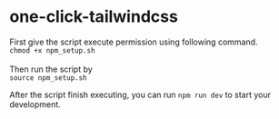 # one-click-tailwindcss
First give the script execute permission using following command. <br>
`chmod +x npm_setup.sh` <br>
<br>
Then run the script by <br>
`source npm_setup.sh` <br>

After the script finish executing, you can run `npm run dev` to start your development.
